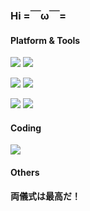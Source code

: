### Hi =￣ω￣=

<!--
**Meowcolm024/meowcolm024** is a ✨ _special_ ✨ repository because its `README.md` (this file) appears on your GitHub profile.

Here are some ideas to get you started:

- 🔭 I’m currently working on ...
- 🌱 I’m currently learning ...
- 👯 I’m looking to collaborate on ...
- 🤔 I’m looking for help with ...
- 💬 Ask me about ...
- 📫 How to reach me: ...
- 😄 Pronouns: ...
- ⚡ Fun fact: ...
-->

#### Platform & Tools

![](https://img.shields.io/badge/macOS-Monterey-292e33?style=flat-square&logo=apple&logoColor=ffffff)
![](https://img.shields.io/badge/Windows-10-2376bc?style=flat-square&logo=windows&logoColor=ffffff)

![](https://img.shields.io/badge/IDE-Visual%20Studio%20Code-blue?style=flat-square&logo=visual-studio-code&logoColor=ffffff)
![](https://img.shields.io/badge/-Affinity%20Photo-7e4dd2?style=flat-square&logo=affinity-photo&logoColor=ffffff)

![](https://img.shields.io/badge/-Haskell-5d4f85?style=flat-square&logo=haskell&logoColor=ffffff)
![](https://img.shields.io/badge/-Scala-de3423?style=flat-square&logo=scala&logoColor=ffffff)
<!--
![](https://img.shields.io/badge/-Rust-b7410e?style=flat-square&logo=rust&logoColor=ffffff)
![](https://img.shields.io/badge/-C/C%2B%2B-007396?style=flat-square&logo=c%2B%2B&logoColor=ffffff)
![](https://img.shields.io/badge/-Python-3776ab?style=flat-square&logo=python&logoColor=ffffff)
-->


#### Coding

![](https://www.codewars.com/users/Meowcolm024/badges/large)

#### Others

**両儀式は最高だ！**
